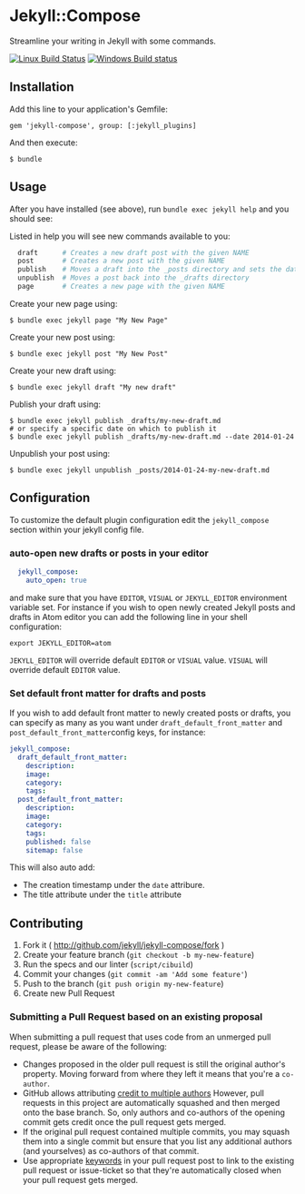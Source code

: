 # Jekyll::Compose

Streamline your writing in Jekyll with some commands.

[![Linux Build Status](https://img.shields.io/travis/jekyll/jekyll-compose/master.svg?label=Linux%20build)][travis]
[![Windows Build status](https://img.shields.io/appveyor/ci/jekyll/jekyll-compose/master.svg?label=Windows%20build)][appveyor]

[travis]: https://travis-ci.org/jekyll/jekyll-compose
[appveyor]: https://ci.appveyor.com/project/jekyll/jekyll-compose

## Installation

Add this line to your application's Gemfile:

    gem 'jekyll-compose', group: [:jekyll_plugins]

And then execute:

    $ bundle

## Usage

After you have installed (see above), run `bundle exec jekyll help` and you should see:

Listed in help you will see new commands available to you:

```sh
  draft      # Creates a new draft post with the given NAME
  post       # Creates a new post with the given NAME
  publish    # Moves a draft into the _posts directory and sets the date
  unpublish  # Moves a post back into the _drafts directory
  page       # Creates a new page with the given NAME
```

Create your new page using:

    $ bundle exec jekyll page "My New Page"

Create your new post using:

    $ bundle exec jekyll post "My New Post"

Create your new draft using:

    $ bundle exec jekyll draft "My new draft"

Publish your draft using:

    $ bundle exec jekyll publish _drafts/my-new-draft.md
    # or specify a specific date on which to publish it
    $ bundle exec jekyll publish _drafts/my-new-draft.md --date 2014-01-24

Unpublish your post using:

    $ bundle exec jekyll unpublish _posts/2014-01-24-my-new-draft.md

## Configuration

To customize the default plugin configuration edit the `jekyll_compose` section within your jekyll config file.

### auto-open new drafts or posts in your editor

```yaml
  jekyll_compose:
    auto_open: true
```

and make sure that you have `EDITOR`, `VISUAL` or `JEKYLL_EDITOR` environment variable set.
For instance if you wish to open newly created Jekyll posts and drafts in Atom editor you can add the following line in your shell configuration:
```
export JEKYLL_EDITOR=atom
```

`JEKYLL_EDITOR` will override default `EDITOR` or `VISUAL` value.
`VISUAL` will override default `EDITOR` value.

### Set default front matter for drafts and posts

If you wish to add default front matter to newly created posts or drafts, you can specify as many as you want under `draft_default_front_matter` and `post_default_front_matter`config keys, for instance:

```yaml
jekyll_compose:
  draft_default_front_matter:
    description:
    image:
    category:
    tags:
  post_default_front_matter:
    description:
    image:
    category:
    tags:
    published: false
    sitemap: false
```

This will also auto add:
 - The creation timestamp under the `date` attribure.
 - The title attribute under the `title` attribute

## Contributing

1. Fork it ( http://github.com/jekyll/jekyll-compose/fork )
2. Create your feature branch (`git checkout -b my-new-feature`)
3. Run the specs and our linter (`script/cibuild`)
4. Commit your changes (`git commit -am 'Add some feature'`)
5. Push to the branch (`git push origin my-new-feature`)
6. Create new Pull Request

### Submitting a Pull Request based on an existing proposal

When submitting a pull request that uses code from an unmerged pull request, please be aware of the following:
  * Changes proposed in the older pull request is still the original author's property. Moving forward from where they left it
    means that you're a `co-author`.
  * GitHub allows attributing
    [credit to multiple authors](https://help.github.com/en/articles/creating-a-commit-with-multiple-authors)
    However, pull requests in this project are automatically squashed and then merged onto the base branch. So, only authors and
    co-authors of the opening commit gets credit once the pull request gets merged.
  * If the original pull request contained multiple commits, you may squash them into a single commit but ensure that you list
    any additional authors (and yourselves) as co-authors of that commit.
  * Use appropriate [keywords](https://help.github.com/en/articles/closing-issues-using-keywords) in your pull request post to
    link to the existing pull request or issue-ticket so that they're automatically closed when your pull request gets merged.
